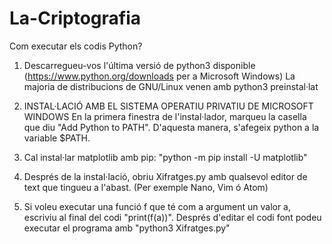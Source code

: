 # La-Criptografia
Com executar els codis Python?

1. Descarregueu-vos l'última versió de python3 disponible (https://www.python.org/downloads per a Microsoft Windows)
   La majoria de distribucions de GNU/Linux venen amb python3 preinstal·lat

2. INSTAL·LACIÓ AMB EL SISTEMA OPERATIU PRIVATIU DE MICROSOFT WINDOWS
En la primera finestra de l'instal·lador, marqueu la casella que
diu "Add Python to PATH". D'aquesta manera, s'afegeix python a la variable $PATH.

3. Cal instal·lar matplotlib amb pip: "python -m pip install -U matplotlib"

3. Després de la instal·lació, obriu Xifratges.py amb qualsevol editor de text
   que tingueu a l'abast. (Per exemple Nano, Vim ó Atom)

4. Si voleu executar una funció f que té com a argument un valor a,
   escriviu al final del codi "print(f(a))". Després d'editar el codi font
   podeu executar el programa amb "python3 Xifratges.py"
